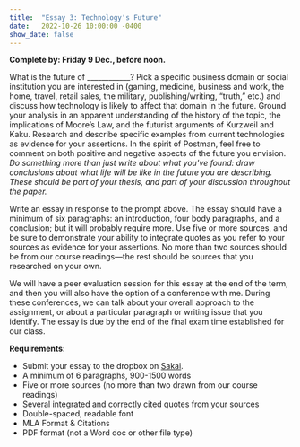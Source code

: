 ```yaml
---
title:  "Essay 3: Technology's Future"
date:   2022-10-26 10:00:00 -0400
show_date: false
---
```

**Complete by: Friday 9 Dec., before noon.**

What is the future of ____________? Pick a specific business domain or social institution you are interested in (gaming, medicine, business and work, the home, travel, retail sales, the military, publishing/writing, “truth,” etc.) and discuss how technology is likely to affect that domain in the future. Ground your analysis in an apparent understanding of the history of the topic, the implications of Moore’s Law, and the futurist arguments of Kurzweil and Kaku. Research and describe specific examples from current technologies as evidence for your assertions. In the spirit of Postman, feel free to comment on both positive and negative aspects of the future you envision. *Do something more than just write about what you've found: draw conclusions about what life will be like in the future you are describing. These should be part of your thesis, and part of your discussion throughout the paper.*

Write an essay in response to the prompt above. The essay should have a minimum of six paragraphs: an introduction, four body paragraphs, and a conclusion; but it will probably require more. Use five or more sources, and be sure to demonstrate your ability to integrate quotes as you refer to your sources as evidence for your assertions. No more than two sources should be from our course readings—the rest should be sources that you researched on your own.

We will have a peer evaluation session for this essay at the end of the term, and then you will also have the option of a conference with me. During these conferences, we can talk about your overall approach to the assignment, or about a particular paragraph or writing issue that you identify. The essay is due by the end of the final exam time established for our class.

**Requirements**:

- Submit your essay to the dropbox on [Sakai](//sakai.washjeff.edu).
- A minimum of 6 paragraphs, 900-1500 words
- Five or more sources (no more than two drawn from our course readings)
- Several integrated and correctly cited quotes from your sources 
- Double-spaced, readable font
- MLA Format & Citations
- PDF format (not a Word doc or other file type)
